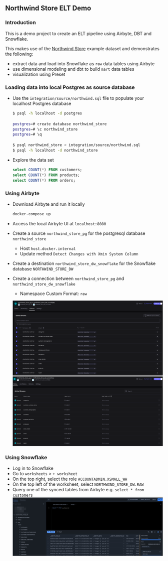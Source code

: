 ## Northwind Store ELT Demo

### Introduction
This is a demo project to create an ELT pipeline using Airbyte, DBT and Snowflake.

This makes use of the [Northwind Store](https://github.com/pthom/northwind_psql) example dataset and demonstrates the following:
- extract data and load into Snowflake as `raw` data tables using Airbyte
- use dimensional modeling and dbt to build `mart` data tables
- visualization using Preset


### Loading data into local Postgres as source database

- Use the `integration/source/northwind.sql` file to populate your localhost Postgres database
   ```bash
   $ psql -h localhost -d postgres

   postgres=# create database northwind_store
   postgres=# \c northwind_store
   postgres=# \q

   $ psql northwind_store < integration/source/northwind.sql
   $ psql -h localhost -d northwind_store
   ```

- Explore the data set
   ```sql
   select COUNT(*) FROM customers;
   select COUNT(*) FROM products;
   select COUNT(*) FROM orders;
   ```

### Using Airbyte

- Download Airbyte and run it locally
  ```bash
  docker-compose up
  ```
- Access the local Airbyte UI at `localhost:8080`
- Create a source `northwind_store_pg` for the postgresql database `northwind_store`
  - Host `host.docker.internal`
  - Update method `Detect Changes with Xmin System Column`
- Create a destination `northwind_store_dw_snowflake` for the Snowflake database `NORTHWIND_STORE_DW`
- Create a connection between `northwind_store_pg` and `northwind_store_dw_snowflake`
  - Namespace Custom Format: `raw`

  ![images/airbyte_connections_schema.png](images/airbyte_connections_schema.png)
  ![images/airbyte_connections_sync_completed.png](images/airbyte_connections_sync_completed.png)

### Using Snowflake

- Log in to Snowflake
- Go to `worksheets` > `+ worksheet`
- On the top right, select the role `ACCOUNTADMIN.XSMALL_WH`
- On the top left of the worksheet, select `NORTHWIND_STORE_DW.RAW`
- Query one of the synced tables from Airbyte e.g. `select * from customers`
![images/snowflake_data_loaded.png](images/snowflake_data_loaded.png)
